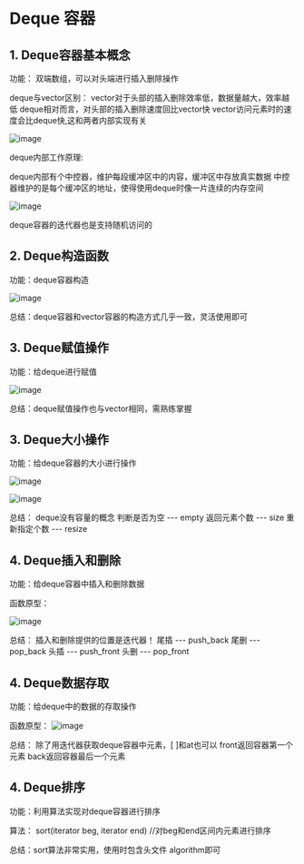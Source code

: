
# Deque 容器

## 1. Deque容器基本概念

功能：
双端数组，可以对头端进行插入删除操作

deque与vector区别：
vector对于头部的插入删除效率低，数据量越大，效率越低
deque相对而言，对头部的插入删除速度回比vector快
vector访问元素时的速度会比deque快,这和两者内部实现有关

![image](https://user-images.githubusercontent.com/38579506/128727189-a002b246-903e-436d-a3c0-a7a90b9548ab.png)


deque内部工作原理:

deque内部有个中控器，维护每段缓冲区中的内容，缓冲区中存放真实数据
中控器维护的是每个缓冲区的地址，使得使用deque时像一片连续的内存空间

![image](https://user-images.githubusercontent.com/38579506/128727248-5ca019a1-bacc-4319-aa0e-473e965c8f50.png)

deque容器的迭代器也是支持随机访问的

## 2. Deque构造函数

功能：deque容器构造

![image](https://user-images.githubusercontent.com/38579506/128727377-55ecca9e-037f-4eb5-8f4d-93c145823e3b.png)

总结：deque容器和vector容器的构造方式几乎一致，灵活使用即可

## 3. Deque赋值操作

功能：给deque进行赋值

![image](https://user-images.githubusercontent.com/38579506/128727561-8a16b03c-3355-4a52-aed3-fd5b007dc553.png)

总结：deque赋值操作也与vector相同，需熟练掌握

## 3. Deque大小操作

功能：给deque容器的大小进行操作

![image](https://user-images.githubusercontent.com/38579506/128727671-68b09d59-bdf7-4383-acef-3f78e8b66eed.png)

![image](https://user-images.githubusercontent.com/38579506/128727700-671f88ee-ba81-4eae-ad8b-5307279ea28e.png)

总结：
deque没有容量的概念
判断是否为空 --- empty
返回元素个数 --- size
重新指定个数 --- resize

## 4. Deque插入和删除

功能：给deque容器中插入和删除数据

函数原型：

![image](https://user-images.githubusercontent.com/38579506/128727861-a2f78ea9-80fb-4ce4-a275-6f2387ef2c80.png)

总结：
插入和删除提供的位置是迭代器！
尾插 --- push_back
尾删 --- pop_back
头插 --- push_front
头删 --- pop_front

## 4. Deque数据存取

功能：给deque中的数据的存取操作

函数原型：
![image](https://user-images.githubusercontent.com/38579506/128728003-d547a8c2-c997-40b6-a375-85deb98367ae.png)

总结：
除了用迭代器获取deque容器中元素，[ ]和at也可以
front返回容器第一个元素
back返回容器最后一个元素

## 4. Deque排序

功能：利用算法实现对deque容器进行排序

算法： sort(iterator beg, iterator end) //对beg和end区间内元素进行排序

总结：sort算法非常实用，使用时包含头文件 algorithm即可
